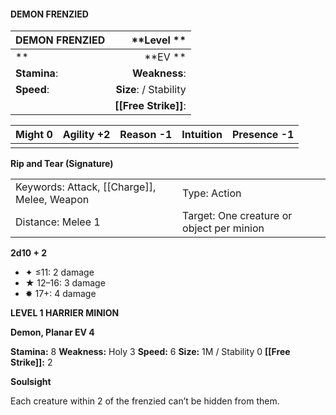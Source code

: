 #### DEMON FRENZIED

| DEMON FRENZIED |        \*\*Level  \*\* |
| :------------- | ---------------------: |
| \*\*           |            \*\*EV \*\* |
| **Stamina**:   |          **Weakness**: |
| **Speed**:     | **Size**:  / Stability |
|                |   **[[Free Strike]]**: |

| **Might** 0 | **Agility** +2 | **Reason** -1 | **Intuition** | **Presence** -1 |
| ----------- | -------------- | ------------- | ------------- | --------------- |
|             |                |               |               |                 |

**Rip and Tear (Signature)**

|                                             |                                           |
| :------------------------------------------ | :---------------------------------------- |
| Keywords: Attack, [[Charge]], Melee, Weapon | Type: Action                              |
| Distance: Melee 1                           | Target: One creature or object per minion |

**2d10 + 2**

- ✦ ≤11: 2 damage
- ★ 12–16: 3 damage
- ✸ 17+: 4 damage

**LEVEL 1 HARRIER MINION**

**Demon, Planar EV 4**

**Stamina:** 8 **Weakness:** Holy 3 **Speed:** 6 **Size:** 1M / Stability 0 **[[Free Strike]]:** 2

**Soulsight**

Each creature within 2 of the frenzied can’t be hidden from them.

